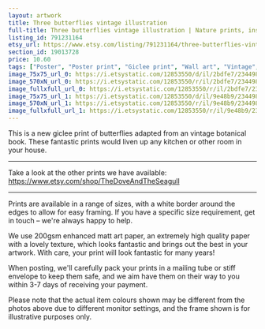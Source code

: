 ```yaml
---
layout: artwork
title: Three butterflies vintage illustration 
full-title: Three butterflies vintage illustration | Nature prints, insects, botany, wall art, room decor, botanical print | High quality giclee print
listing_id: 791231164
etsy_url: https://www.etsy.com/listing/791231164/three-butterflies-vintage-illustration?utm_source=ds&utm_medium=api&utm_campaign=api
section_id: 19013728
price: 10.60
tags: ["Poster", "Poster print", "Giclee print", "Wall art", "Vintage", "Watercolour", "Nature", "Botanical art", "Wildlife", "Nature print", "Butterfly print", "Butterfly art"]
image_75x75_url_0: https://i.etsystatic.com/12853550/d/il/2bdfe7/2344986053/il_75x75.2344986053_dodo.jpg?version=0
image_570xN_url_0: https://i.etsystatic.com/12853550/r/il/2bdfe7/2344986053/il_570xN.2344986053_dodo.jpg
image_fullxfull_url_0: https://i.etsystatic.com/12853550/r/il/2bdfe7/2344986053/il_fullxfull.2344986053_dodo.jpg
image_75x75_url_1: https://i.etsystatic.com/12853550/d/il/9e48b9/2344985965/il_75x75.2344985965_jedw.jpg?version=0
image_570xN_url_1: https://i.etsystatic.com/12853550/r/il/9e48b9/2344985965/il_570xN.2344985965_jedw.jpg
image_fullxfull_url_1: https://i.etsystatic.com/12853550/r/il/9e48b9/2344985965/il_fullxfull.2344985965_jedw.jpg
---
```

This is a new giclee print of butterflies adapted from an vintage botanical book. These fantastic prints would liven up any kitchen or other room in your house. 

---

Take a look at the other prints we have available: https://www.etsy.com/shop/TheDoveAndTheSeagull

---

Prints are available in a range of sizes, with a white border around the edges to allow for easy framing. If you have a specific size requirement, get in touch – we&#39;re always happy to help.

We use 200gsm enhanced matt art paper, an extremely high quality paper with a lovely texture, which looks fantastic and brings out the best in your artwork. With care, your print will look fantastic for many years!

When posting, we&#39;ll carefully pack your prints in a mailing tube or stiff envelope to keep them safe, and we aim have them on their way to you within 3-7 days of receiving your payment.

Please note that the actual item colours shown may be different from the photos above due to different monitor settings, and the frame shown is for illustrative purposes only.
